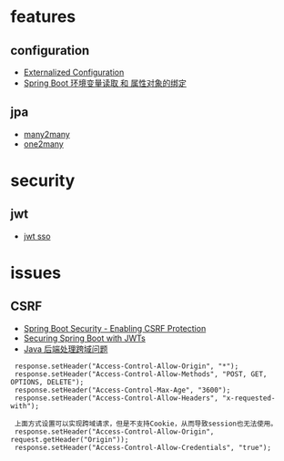 # features

## configuration

  - [Externalized Configuration](https://docs.spring.io/spring-boot/docs/current/reference/htmlsingle/#boot-features-external-config)
  - [Spring Boot 环境变量读取 和 属性对象的绑定](https://blog.csdn.net/catoop/article/details/50548009)
  
## jpa 

   - [many2many](https://github.com/hellokoding/jpa-manytomany-springboot-maven-mysql)
   - [one2many](https://github.com/hellokoding/jpa-onetomany-springboot-maven-mysql)
  
# security

## jwt

   - [jwt sso](https://github.com/hellokoding/hello-sso-jwt)

# issues 
 
## CSRF 

   - [Spring Boot Security - Enabling CSRF Protection](http://www.javainuse.com/spring/boot_security_csrf)
   - [Securing Spring Boot with JWTs](https://auth0.com/blog/securing-spring-boot-with-jwts/)
   - [Java 后端处理跨域问题](https://blog.csdn.net/u011318142/article/details/79499302)
   
   ```
    response.setHeader("Access-Control-Allow-Origin", "*");
    response.setHeader("Access-Control-Allow-Methods", "POST, GET, OPTIONS, DELETE");
    response.setHeader("Access-Control-Max-Age", "3600");
    response.setHeader("Access-Control-Allow-Headers", "x-requested-with");
    
    上面方式设置可以实现跨域请求，但是不支持Cookie，从而导致session也无法使用。
    response.setHeader("Access-Control-Allow-Origin", request.getHeader("Origin"));
    response.setHeader("Access-Control-Allow-Credentials", "true");
   ```